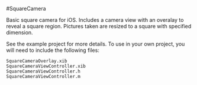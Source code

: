 #SquareCamera

Basic square camera for iOS.  Includes a camera view with an overalay to reveal a square region.  Pictures taken are resized to a square with specified dimension.

See the example project for more details.  To use in your own project, you will need to include the following files:


```
SquareCameraOverlay.xib
SquareCameraViewController.xib
SquareCameraViewController.h
SquareCameraViewController.m
```
